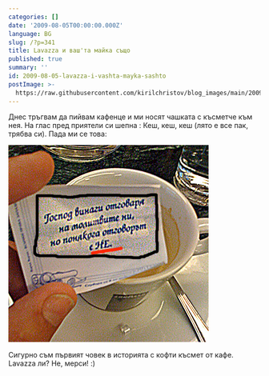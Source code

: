 ```yaml
---
categories: []
date: '2009-08-05T00:00:00.000Z'
language: BG
slug: /?p=341
title: Lavazza и ваш'та майка също
published: true
summary: ''
id: 2009-08-05-lavazza-i-vashta-mayka-sashto
postImage: >-
  https://raw.githubusercontent.com/kirilchristov/blog_images/main/2009/08/IMG_0621.jpg
---
```


Днес тръгвам да пийвам кафенце и ми носят чашката с късметче към нея. На глас пред приятели си шепна : Кеш, кеш, кеш (лято е все пак, трябва си). Пада ми се това: 

![IMG_0621](https://raw.githubusercontent.com/kirilchristov/blog_images/main/2009/08/IMG_0621.jpg)

 Сигурно съм първият човек в историята с кофти късмет от кафе. Lavazza ли? Не, мерси! :)
